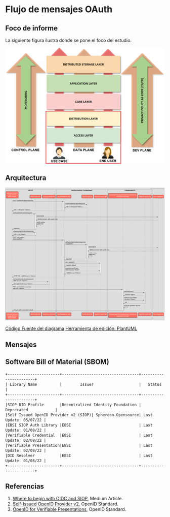 # Flujo de mensajes OAuth

## Foco de informe

La siguiente figura ilustra donde se pone el foco del estudio.

   ![alt text](./img/focus.png "Focus")

## Arquitectura

   ![alt text](./img/did-oidc_siop_v2.png "Focus")

   [Código Fuente del diagrama](./img/DID-OIDC_SIOP_sequence_diagram.txt)
   [Herramienta de edición: PlantUML](https://plantuml.com/)

## Mensajes

## Software Bill of Material (SBOM)

```
+-----------------------+----------------------------------+-----------------------+
| Library Name          |        Issuer                    |   Status              |
+-----------------------+----------------------------------+-----------------------+
|SIOP DID Profile       |Decentralized Identity Foundation | Deprecated            |
|Self Issued OpenID Provider v2 (SIOP)| Sphereon-Opensource| Last Update: 05/07/22 |
|EBSI SIOP Auth Library |EBSI                              | Last Update: 01/08/22 |
|Verifiable Credential  |EBSI                              | Last Update: 02/08/22 |
|Verifiable Presentation|EBSI                              | Last Update: 02/08/22 |
|DID Resolver           |EBSI                              | Last Update: 01/08/22 |
+-----------------------+----------------------------------+-----------------------+
```

## Referencias

1. [Where to begin with OIDC and SIOP](https://medium.com/decentralized-identity/where-to-begin-with-oidc-and-siop-7dd186c89796), Medium Article.
2. [Self-Issued OpenID Provider v2](https://openid.net/specs/openid-connect-self-issued-v2-1_0.html), OpenID Standard.
3. [OpenID for Verifiable Presentations](https://openid.net/specs/openid-4-verifiable-presentations-1_0.html), OpenID Standard.
